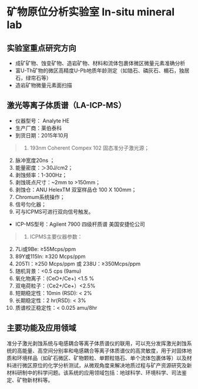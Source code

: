 # 矿物原位分析实验室 In-situ mineral lab

## 实验室重点研究方向
- 成矿矿物、蚀变矿物、造岩矿物、材料和流体包裹体微区微量元素准确分析
- 富U-Th矿物的微区高精度U-Pb地质年龄测定（如锆石、磷灰石、榍石，独居石，绿帘石等）
- 造岩矿物微量元素面扫描

## 激光等离子体质谱（LA-ICP-MS）

- 仪器型号： Analyte HE
- 生产厂商：莱伯泰科
- 到货日期：2015年10月

> 1. 193nm Coherent Compex 102 固态准分子激光源；
2. 脉冲宽度20ns ；
3. 能量密度：＞30J/cm2；
4. 剥蚀频率：1-300Hz；
5. 剥蚀斑点尺寸：~2mm to >150mm；
6. 剥蚀仓：ANU HelexTM 双室样品仓 100 X 100mm；
7. Chromum系统操作；
8. 信号匀化器；
9. 可与ICPMS可进行双向信号触发。

- ICP-MS型号：Agilent 7900 四级杆质谱 美国安捷伦公司

> 1. ICPMS主要仪器参数：
2. 7Li或9Be: ≥55Mcps/ppm
3. 89Y或115In: ≥320 Mcps/ppm
4. 205Tl：≥250 Mcps/ppm 或 238U：≥350Mcps/ppm
5. 随机背景：<0.5 cps (9amu)
6. 氧化物离子：(CeO+/Ce+) <1.5 %
7. 双电荷粒子：（Ce2+/Ce+）<2.5%
8. 短期稳定性：10min (RSD): < 2%
9. 长期稳定性：2 hr(RSD): < 3%
10. 质谱校正稳定性：< 0.025 amu/8hr

## 主要功能及应用领域

准分子激光剥蚀系统与电感耦合等离子体质谱仪的联用，可以充分发挥激光剥蚀系统的高能量、高空间分别率和电感耦合等离子体质谱仪的高灵敏度，用于对固体地质和环境样品（如矿石微区、矿物颗粒、单颗粒锆石、单个流体包裹体等）以及材料进行微区原位的化学分析测试，从微观角度来解决地质过程与矿产资源研究及新材料研制中的科学问题。该系统的应用领域包括：地球科学、环境科学、司法鉴定、矿物新材料等。
